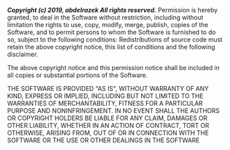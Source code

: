 **_Copyright (c) 2019, abdelrazek All rights reserved._**
Permission is hereby granted, to deal in the Software without restriction, including without limitation the rights to use, copy, modify, merge, publish, copies of the Software, and to permit persons to whom the Software is furnished to do so, subject to the following conditions:
Redistributions of source code must retain the above copyright notice, this list of conditions and the following disclaimer.

The above copyright notice and this permission notice shall be included in all copies or substantial portions of the Software.

THE SOFTWARE IS PROVIDED "AS IS", WITHOUT WARRANTY OF ANY KIND, EXPRESS OR IMPLIED, INCLUDING BUT NOT LIMITED TO THE WARRANTIES OF MERCHANTABILITY, FITNESS FOR A PARTICULAR PURPOSE AND NONINFRINGEMENT. IN NO EVENT SHALL THE AUTHORS OR COPYRIGHT HOLDERS BE LIABLE FOR ANY CLAIM, DAMAGES OR OTHER LIABILITY, WHETHER IN AN ACTION OF CONTRACT, TORT OR OTHERWISE, ARISING FROM, OUT OF OR IN CONNECTION WITH THE SOFTWARE OR THE USE OR OTHER DEALINGS IN THE SOFTWARE
